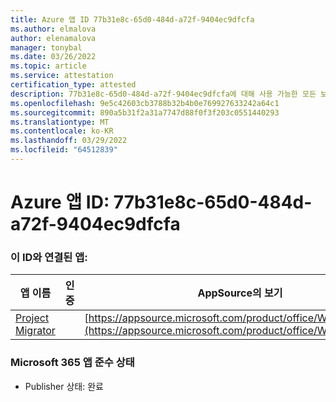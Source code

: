 ```yaml
---
title: Azure 앱 ID 77b31e8c-65d0-484d-a72f-9404ec9dfcfa
ms.author: elmalova
author: elenamalova
manager: tonybal
ms.date: 03/26/2022
ms.topic: article
ms.service: attestation
certification_type: attested
description: 77b31e8c-65d0-484d-a72f-9404ec9dfcfa에 대해 사용 가능한 모든 보안 및 규정 준수 정보입니다.
ms.openlocfilehash: 9e5c42603cb3788b32b4b0e769927633242a64c1
ms.sourcegitcommit: 890a5b31f2a31a7747d88f0f3f203c0551440293
ms.translationtype: MT
ms.contentlocale: ko-KR
ms.lasthandoff: 03/29/2022
ms.locfileid: "64512839"
---
```

# <a name="azure-app-id-77b31e8c-65d0-484d-a72f-9404ec9dfcfa"></a>Azure 앱 ID: 77b31e8c-65d0-484d-a72f-9404ec9dfcfa


### <a name="apps-associated-with-this-id"></a>이 ID와 연결된 앱:
| **앱 이름** | **인증** | **AppSource의 보기** |
|--------------|---------------|-----------------------|
| [Project Migrator](../forward/WA200003160.md) |  | [https://appsource.microsoft.com/product/office/WA200003160](https://appsource.microsoft.com/product/office/WA200003160) |

### <a name="microsoft-365-app-compliance-status"></a>Microsoft 365 앱 준수 상태
- Publisher 상태: 완료
